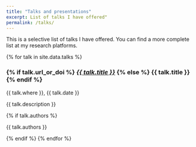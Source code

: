 ```yaml
---
title: "Talks and presentations"
excerpt: List of talks I have offered"
permalink: /talks/
---
```


<!-- Include the information you want to present at the top of the page here -->

This is a selective list of talks I have offered. You can find a more complete
list at my research platforms.

<!-- ######################################################################### -->
<!-- The code below creates the talk list from the contents of  -->
<!-- _data/talks.yml -->
<!-- Be careful when modifying its contents -->
<!-- ######################################################################### -->

{% for talk in site.data.talks %}

  <h3>
      {% if talk.url_or_doi %}
      <em><a href="{{ talk.url_or_doi }}">{{ talk.title }}</a></em>
      {% else %}
      {{ talk.title }}
      {% endif %}
  </h3> 
  <p>{{ talk.where }}, {{ talk.date }}</p>
  <p>{{ talk.description }}</p>
  {% if talk.authors %}
  <p>{{ talk.authors }}</p>
  {% endif %}
{% endfor %}
